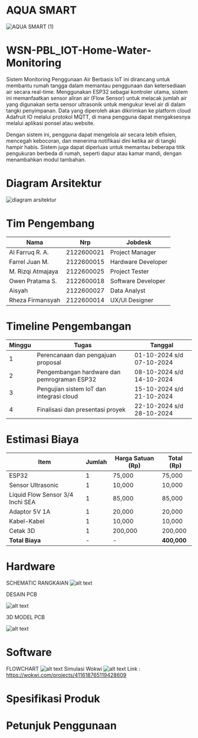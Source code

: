 # AQUA SMART
![AQUA SMART (1)](https://github.com/user-attachments/assets/5526e358-7520-43ce-8ac9-127eed4594b0)

# WSN-PBL_IOT-Home-Water-Monitoring
Sistem Monitoring Penggunaan Air Berbasis IoT ini dirancang untuk membantu rumah tangga dalam memantau penggunaan dan ketersediaan air secara real-time. Menggunakan ESP32 sebagai kontroler utama, sistem ini memanfaatkan sensor aliran air (Flow Sensor) untuk melacak jumlah air yang digunakan serta sensor ultrasonik untuk mengukur level air di dalam tangki penyimpanan. Data yang diperoleh akan dikirimkan ke platform cloud Adafruit IO melalui protokol MQTT, di mana pengguna dapat mengaksesnya melalui aplikasi ponsel atau website.

Dengan sistem ini, pengguna dapat mengelola air secara lebih efisien, mencegah kebocoran, dan menerima notifikasi dini ketika air di tangki hampir habis. Sistem juga dapat diperluas untuk memantau beberapa titik pengukuran berbeda di rumah, seperti dapur atau kamar mandi, dengan menambahkan modul tambahan.

# Diagram Arsitektur
![diagram arsitektur](https://github.com/user-attachments/assets/1f39079f-6660-4a60-ae13-af3b88021fef)

# Tim Pengembang

| Nama                   | Nrp                          | Jobdesk                  |
|-----------------------|--------------------------------|------------------------|
| Al Farruq R. A.      | 2122600021                      |   Project Manager      |
| Farrel Juan M.       | 2122600015                        |    Hardware Developer  |
| M. Rizqi Atmajaya    | 2122600025                      |  Project Tester        |
| Owen Pratama S.      |  2122600018                     |    Software Developer  |
| Aisyah                |  2122600027                    |  Data Analyst          |
| Rheza Firmansyah      | 2122600014                       | UX/UI Designer         |

# Timeline Pengembangan
| Minggu | Tugas                                           | Tanggal                   |
|--------|-------------------------------------------------|---------------------------|
| 1      | Perencanaan dan pengajuan proposal              | 01-10-2024 s/d 07-10-2024 |
| 2      | Pengembangan hardware dan pemrograman ESP32     | 08-10-2024 s/d 14-10-2024 |
| 3      | Pengujian sistem IoT dan integrasi cloud        | 15-10-2024 s/d 21-10-2024 |
| 4      | Finalisasi dan presentasi proyek                | 22-10-2024 s/d 28-10-2024 |

# Estimasi Biaya

| Item                       | Jumlah | Harga Satuan (Rp) | Total (Rp) |
|---------------------------|--------|-------------------|------------|
| ESP32                     | 1      | 75,000            | 75,000     |
| Sensor Ultrasonic         | 1      | 10,000            | 10,000     |
| Liquid Flow Sensor 3/4 Inchi SEA               | 1      | 85,000            | 85,000     |
| Adaptor 5V 1A            | 1      | 20,000            | 20,000     |
| Kabel-Kabel               | 1      | 10,000            | 10,000     |
| Cetak 3D                 | 1      | 200,000                 | 200,000           |
| **Total Biaya**          | -      | -                 | **400,000**|

# Hardware
SCHEMATIC RANGKAIAN
![alt text](https://github.com/oreo240202/AQUASMART/blob/main/Hardware/Desain_PCB/Schematic.jpeg?raw=true)

DESAIN PCB

![alt text](https://github.com/oreo240202/AQUASMART/blob/main/Hardware/Desain_PCB/Desain_PCB.jpeg?raw=true)

3D MODEL PCB

![alt text](https://github.com/oreo240202/AQUASMART/blob/main/Hardware/Desain_PCB/aquasmart3d.jpg?raw=true)
# Software
FLOWCHART
![alt text](https://github.com/oreo240202/AQUASMART/blob/main/Software/Flowchart_Program_ESP32.svg?raw=true)
Simulasi Wokwi 
![alt text](https://github.com/oreo240202/AQUASMART/blob/main/Software/Rangkaian_Wokwii.jpeg?raw=true)
Link : https://wokwi.com/projects/411618765119428609


# Spesifikasi Produk

# Petunjuk Penggunaan

